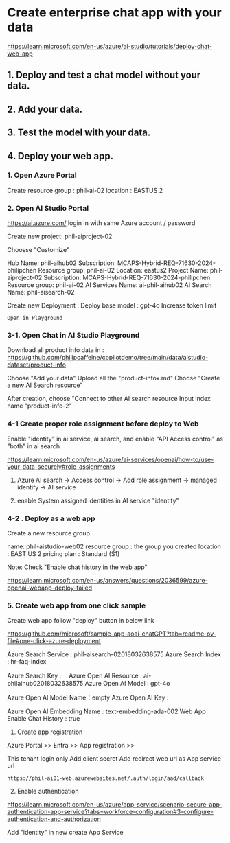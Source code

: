 
# Create enterprise chat app with your data 

https://learn.microsoft.com/en-us/azure/ai-studio/tutorials/deploy-chat-web-app

## 1. Deploy and test a chat model without your data.
## 2. Add your data.
## 3. Test the model with your data.
## 4. Deploy your web app.


### 1. Open Azure Portal 

Create resource group : phil-ai-02 
    location : EASTUS 2 

### 2. Open AI Studio Portal 

https://ai.azure.com/
login in with same Azure account / password 

Create new project:  phil-aiproject-02

Choosse "Customize"

Hub
Name: phil-aihub02
Subscription: MCAPS-Hybrid-REQ-71630-2024-philipchen
Resource group: phil-ai-02
Location: eastus2
Project
Name: phil-aiproject-02
Subscription: MCAPS-Hybrid-REQ-71630-2024-philipchen
Resource group: phil-ai-02
AI Services
Name: ai-phil-aihub02
AI Search
Name: phil-aisearch-02

Create new Deployment : 
    Deploy base model : gpt-4o
    Increase token limit 

    Open in Playground
    

### 3-1. Open Chat in AI Studio Playground 


Download all product info data in : 
https://github.com/philipcaffeine/copilotdemo/tree/main/data/aistudio-dataset/product-info

Choose "Add your data" 
Upload all the "product-infox.md" 
Choose "Create a new AI Search resource" 

After creation, choose "Connect to other AI search resource
Input index name "product-info-2"

### 4-1 Create proper role assignment before deploy to Web

Enable "identity" in ai service, ai search, and 
enable "API Access control" as "both" in ai search 


https://learn.microsoft.com/en-us/azure/ai-services/openai/how-to/use-your-data-securely#role-assignments



1. Azure AI search -> Access control -> Add role assignment 
 -> managed identify -> AI service 

2. enable System assigned identities in AI service "identity"



### 4-2 . Deploy as a web app 

Create a new resource group 

name: phil-aistudio-web02
resource group : the group you created
location : EAST US 2 
pricing plan : Standard (S1)

Note: Check "Enable chat history in the web app" 


https://learn.microsoft.com/en-us/answers/questions/2036599/azure-openai-webapp-deploy-failed



### 5. Create web app from one click sample 

Create web app follow "deploy" button in below link 

https://github.com/microsoft/sample-app-aoai-chatGPT?tab=readme-ov-file#one-click-azure-deployment


Azure Search Service : phil-aisearch-02018032638575
Azure Search Index : hr-faq-index

Azure Search Key :　
Azure Open AI Resource : ai-philaihub02018032638575
Azure Open AI Model : gpt-4o

Azure Open AI Model Name：empty 
Azure Open AI Key : 

Azure Open AI Embedding Name : text-embedding-ada-002
Web App Enable Chat History  : true




1. Create app registration

Azure Portal >> Entra >> App registration >> 

This tenant login only 
Add client secret 
Add redirect web url as App service url 

    https://phil-ai01-web.azurewebsites.net/.auth/login/aad/callback
    

2. Enable authentication 

https://learn.microsoft.com/en-us/azure/app-service/scenario-secure-app-authentication-app-service?tabs=workforce-configuration#3-configure-authentication-and-authorization

Add "identity" in new create App Service



